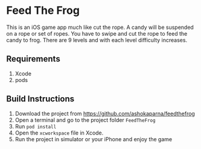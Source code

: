 # Feed The Frog
This is an iOS game app much like cut the rope. A candy will be suspended on a rope or set of ropes. You have to swipe and cut the rope to feed the candy to frog.
There are 9 levels and with each level difficulty increases.

## Requirements
1. Xcode
2. pods

## Build Instructions
1. Download the project from https://github.com/ashokaparna/feedthefrog
2. Open a terminal and go to the project folder `FeedTheFrog` 
3. Run `pod install`
4. Open the `xcworkspace` file in Xcode.
5. Run the project in simulator or your iPhone and enjoy the game


